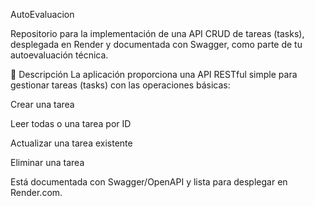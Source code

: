 AutoEvaluacion

Repositorio para la implementación de una API CRUD de tareas (tasks), desplegada en Render y documentada con Swagger, como parte de tu autoevaluación técnica.

📘 Descripción
La aplicación proporciona una API RESTful simple para gestionar tareas (tasks) con las operaciones básicas:

Crear una tarea

Leer todas o una tarea por ID

Actualizar una tarea existente

Eliminar una tarea

Está documentada con Swagger/OpenAPI y lista para desplegar en Render.com.
